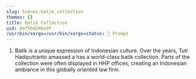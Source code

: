 ```yaml
---
slug: Scenes:batik_collection
themes: []
title: Batik Collection
uid: 0ef5b4248e9f
/usr/bin/xargs=/usr/bin/xargs=status: 💬 Prompt
---
```

1. Batik is a unique expression of Indonesian culture. Over the years, Tuti Hadiputranto amassed a has a world-class batik collection. Parts of the collection were often displayed in HHP offices, creating an Indonesian ambiance in this globally oriented law firm.

